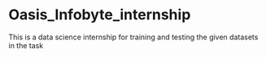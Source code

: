 # Oasis_Infobyte_internship
This is a data science internship for training and testing the given datasets in the task 
